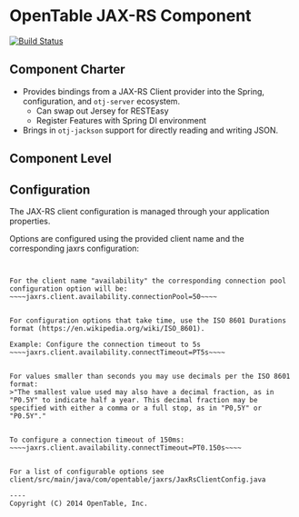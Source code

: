 OpenTable JAX-RS Component
==========================

[![Build Status](https://travis-ci.org/opentable/otj-jaxrs.svg)](https://travis-ci.org/opentable/otj-jaxrs)

Component Charter
-----------------

* Provides bindings from a JAX-RS Client provider into the Spring, configuration, and `otj-server` ecosystem.
  - Can swap out Jersey for RESTEasy
  - Register Features with Spring DI environment
* Brings in `otj-jackson` support for directly reading and writing JSON.

Component Level
---------------

Configuration
--------------
The JAX-RS client configuration is managed through your application properties. 


Options are configured using the provided client name and the corresponding jaxrs configuration:  
~~~~jaxrs.client.${clientName}.option=value~~~~


For the client name "availability" the corresponding connection pool configuration option will be:  
~~~~jaxrs.client.availability.connectionPool=50~~~~


For configuration options that take time, use the ISO 8601 Durations format (https://en.wikipedia.org/wiki/ISO_8601).  

Example: Configure the connection timeout to 5s  
~~~~jaxrs.client.availability.connectTimeout=PT5s~~~~


For values smaller than seconds you may use decimals per the ISO 8601 format:  
>"The smallest value used may also have a decimal fraction, as in "P0.5Y" to indicate half a year. This decimal fraction may be specified with either a comma or a full stop, as in "P0,5Y" or "P0.5Y"."


To configure a connection timeout of 150ms:  
~~~~jaxrs.client.availability.connectTimeout=PT0.150s~~~~


For a list of configurable options see client/src/main/java/com/opentable/jaxrs/JaxRsClientConfig.java

----
Copyright (C) 2014 OpenTable, Inc.
